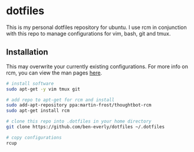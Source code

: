 # dotfiles

This is my personal dotfiles repository for ubuntu. I use rcm in conjunction with this repo to manage configurations for vim, bash, git and tmux.

## Installation

This may overwrite your currently existing configurations. For more info on rcm, you can view the man pages [here](http://thoughtbot.github.io/rcm/rcm.7.html).

```sh
# install software
sudo apt-get -y vim tmux git

# add repo to apt-get for rcm and install
sudo add-apt-repository ppa:martin-frost/thoughtbot-rcm
sudo apt-get install rcm

# clone this repo into .dotfiles in your home directory
git clone https://github.com/ben-everly/dotfiles ~/.dotfiles

# copy configurations
rcup
```
